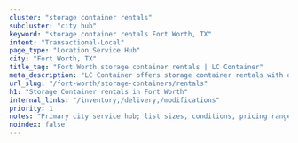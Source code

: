```yaml
---
cluster: "storage container rentals"
subcluster: "city hub"
keyword: "storage container rentals Fort Worth, TX"
intent: "Transactional-Local"
page_type: "Location Service Hub"
city: "Fort Worth, TX"
title_tag: "Fort Worth storage container rentals | LC Container"
meta_description: "LC Container offers storage container rentals with delivery in Fort Worth, TX. Local. Fast quotes. Since 2003."
url_slug: "/fort-worth/storage-containers/rentals"
h1: "Storage Container rentals in Fort Worth"
internal_links: "/inventory,/delivery,/modifications"
priority: 1
notes: "Primary city service hub; list sizes, conditions, pricing ranges, photos, testimonials."
noindex: false
---
```


<!-- TODO: Add unique city/inventory copy, images, and internal links here. -->
